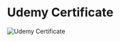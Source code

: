 # Udemy Certificate

![Udemy Certificate](https://udemy-certificate.s3.amazonaws.com/image/UC-08842eae-e23a-4ed6-a7fa-a5205cc2f1d4.jpg?v=1737720849000)
